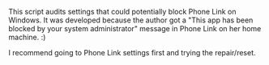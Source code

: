 This script audits settings that could potentially block Phone Link on Windows.
It was developed because the author got a "This app has been blocked by your system administrator" message in Phone Link on her home machine. :)

I recommend going to Phone Link settings first and trying the repair/reset.
